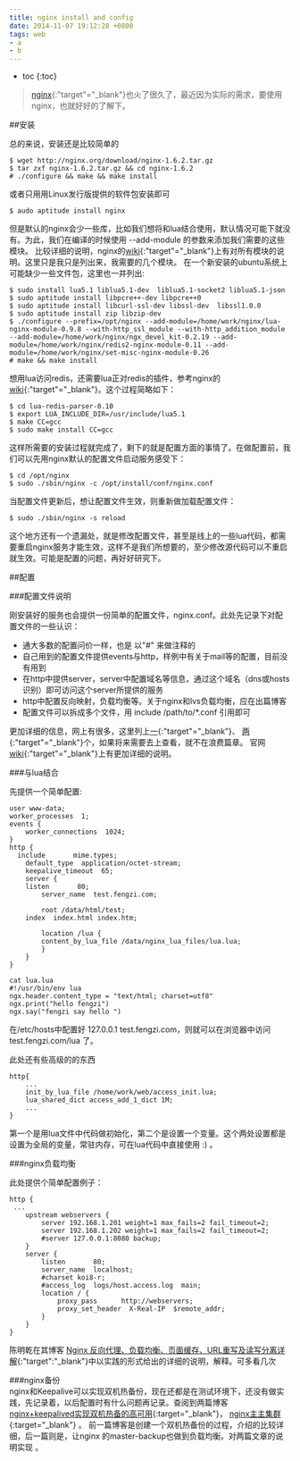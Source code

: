```yaml
---
title: nginx install and config
date: 2014-11-07 19:12:28 +0800
tags: web 
- a
- b
---
```


* toc 
{:toc}


> [nginx](http://nginx.org/){:"target"="_blank"}也火了很久了，最近因为实际的需求，要使用nginx，也就好好的了解下。  


##安装  

总的来说，安装还是比较简单的  

    $ wget http://nginx.org/download/nginx-1.6.2.tar.gz
    $ tar zxf nginx-1.6.2.tar.gz && cd nginx-1.6.2
    # ./configure && make && make install 

或者只用用Linux发行版提供的软件包安装即可  
    
    $ audo aptitude install nginx
        
但是默认的nginx会少一些库，比如我们想将和lua结合使用，默认情况可能下就没有。为此，我们在编译的时候使用 --add-module 的参数来添加我们需要的这些模块。
比较详细的说明，nginx的[wiki](http://wiki.nginx.org/Modules){:"target"="_blank"}上有对所有模块的说明。这里只是我只是列出来，我需要的几个模块。
在一个新安装的ubuntu系统上可能缺少一些文件包，这里也一并列出:  

    $ sudo install lua5.1 liblua5.1-dev  liblua5.1-socket2 liblua5.1-json
    $ sudo aptitude install libpcre++-dev libpcre++0
    $ sudo aptitude install libcurl-ssl-dev libssl-dev  libssl1.0.0
    $ sudo aptitude install zip libzip-dev
    $ ./configure --prefix=/opt/nginx --add-module=/home/work/nginx/lua-nginx-module-0.9.8 --with-http_ssl_module --with-http_addition_module --add-module=/home/work/nginx/ngx_devel_kit-0.2.19 --add-module=/home/work/nginx/redis2-nginx-module-0.11 --add-module=/home/work/nginx/set-misc-nginx-module-0.26
    # make && make install

想用lua访问redis，还需要lua正对redis的插件，参考nginx的[wiki](http://wiki.nginx.org/LuaRedisParser){:"target"="_blank"}。这个过程简略如下：  

    $ cd lua-redis-parser-0.10
    $ export LUA_INCLUDE_DIR=/usr/include/lua5.1
    $ make CC=gcc
    $ sudo make install CC=gcc

这样所需要的安装过程就完成了，剩下的就是配置方面的事情了。在做配置前，我们可以先用nginx默认的配置文件启动服务感受下：  

    $ cd /opt/nginx
    $ sudo ./sbin/nginx -c /opt/install/conf/nginx.conf

当配置文件更新后，想让配置文件生效，则重新做加载配置文件：  

    $ sudo ./sbin/nginx -s reload  

这个地方还有一个遗漏处，就是修改配置文件，甚至是线上的一些lua代码，都需要重启nginx服务才能生效，这样不是我们所想要的，至少修改源代码可以不重启就生效。可能是配置的问题，再好好研究下。  

##配置  

###配置文件说明    

刚安装好的服务也会提供一份简单的配置文件，nginx.conf。此处先记录下对配置文件的一些认识：  

* 通大多数的配置问价一样，也是 以"#" 来做注释的 
* 自己用到的配置文件提供events与http，样例中有关于mail等的配置，目前没有用到 
* 在http中提供server，server中配置域名等信息，通过这个域名（dns或hosts识别）即可访问这个server所提供的服务 
* http中配置反向映射，负载均衡等。关于nginx和lvs负载均衡，应在出篇博客 
* 配置文件可以拆成多个文件，用 include /path/to/*.conf 引用即可 

更加详细的信息，网上有很多，这里列上[一](http://www.cnblogs.com/xiaogangqq123/archive/2011/03/02/1969006.html){:"target"="_blank"}、
[两](http://kingj.iteye.com/blog/1420187){:"target"="_blank"}个，如果将来需要去上查看，就不在浪费篇章。
官网[wiki](http://wiki.nginx.org/Configuration){:"target"="_blank"}上有更加详细的说明。  


###与lua结合 

先提供一个简单配置:  

    user www-data;
    worker_processes  1;
    events {
        worker_connections  1024;
    }
    http {
      include       mime.types;
        default_type  application/octet-stream;
        keepalive_timeout  65;
        server {
        listen       80;
            server_name  test.fengzi.com;

            root /data/html/test;
        index  index.html index.htm;

            location /lua {
            content_by_lua_file /data/nginx_lua_files/lua.lua;
            }
        }
    }

    cat lua.lua
    #!/usr/bin/env lua
    ngx.header.content_type = "text/html; charset=utf8"
    ngx.print("hello fengzi")
    ngx.say("fengzi say hello ")  
    
在/etc/hosts中配置好 127.0.0.1   test.fengzi.com，则就可以在浏览器中访问 test.fengzi.com/lua 了。  

此处还有些高级的的东西  

    http{
        ...
        init_by_lua_file /home/work/web/access_init.lua;
        lua_shared_dict access_add_1_dict 1M;
        ...
    }


第一个是用lua文件中代码做初始化，第二个是设置一个变量。这个两处设置都是设置为全局的变量，常驻内存，可在lua代码中直接使用 :) 。  


###nginx负载均衡

此处提供个简单配置例子：  

    http {
     ...
        upstream webservers {
            server 192.168.1.201 weight=1 max_fails=2 fail_timeout=2;
            server 192.168.1.202 weight=1 max_fails=2 fail_timeout=2;
            #server 127.0.0.1:8080 backup;
        }
        server {
            listen       80;
            server_name  localhost;
            #charset koi8-r;
            #access_log  logs/host.access.log  main;
            location / {
                proxy_pass      http://webservers;
                proxy_set_header  X-Real-IP  $remote_addr;
            }
        }
    }
  
陈明乾在其博客 [Nginx 反向代理、负载均衡、页面缓存、URL重写及读写分离详解](){:"target":"_blank"}中以实践的形式给出的详细的说明，解释。可多看几次  
    
###nginx备份   
nginx和Keepalive可以实现双机热备份，现在还都是在测试环境下，还没有做实践，先记录着，以后配置时有什么问题再记录。查阅到两篇博客
[nginx+keepalived实现双机热备的高可用](https://www.centos.bz/2012/02/nginx-keepalived-high-availability/){:target="_blank"}，
[nginx主主集群](http://www.2cto.com/os/201109/106387.html){:target="_blank"} 。
前一篇博客是创建一个双机热备份的过程，介绍的比较详细，后一篇则是，让nginx 的master-backup也做到负载均衡。对两篇文章的说明实现 。 


